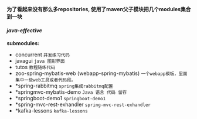 **为了看起来没有那么多repositories, 使用了maven父子模块把几个modules集合到一块**
#### _java-effective_
**submodules:**
- concurrent
```并发练习代码```
- javagui
```java 图形界面```
- tutos
```教程随练代码```
- zoo-spring-mybatis-web (webapp-spring-mybatis)
```一个webapp模板，里面集中一些web工具或者代码段。```
- *spring-rabbitmq
```spring集成rabbitmq配置```
- *springmvc-mybatis-demo
```Java 语言 代码 留存```
- *springboot-demo1
```springboot-demo1```
- *spring-mvc-rest-exhandler
```spring-mvc-rest-exhandler```
- *kafka-lessons
```kafka-lessons```